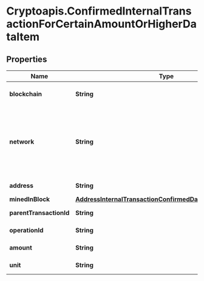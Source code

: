 # Cryptoapis.ConfirmedInternalTransactionForCertainAmountOrHigherDataItem

## Properties

Name | Type | Description | Notes
------------ | ------------- | ------------- | -------------
**blockchain** | **String** | Represents the specific blockchain protocol name, e.g. Ethereum, Bitcoin, etc. | 
**network** | **String** | Represents the name of the blockchain network used; blockchain networks are usually identical as technology and software, but they differ in data, e.g. - \&quot;mainnet\&quot; is the live network with actual data while networks like \&quot;testnet\&quot;, \&quot;ropsten\&quot;,\&quot;mordor\&quot; are test networks. | 
**address** | **String** | Defines the specific address of the internal transaction. | 
**minedInBlock** | [**AddressInternalTransactionConfirmedDataItemMinedInBlock**](AddressInternalTransactionConfirmedDataItemMinedInBlock.md) |  | 
**parentTransactionId** | **String** | Defines the Parent Transaction&#39;s unique ID. | 
**operationId** | **String** | Defines the specific operation&#39;s unique ID. | 
**amount** | **String** | Defines the amount of coins sent with the confirmed transaction. | 
**unit** | **String** | Defines the unit of the transaction, e.g. Gwei. | 


